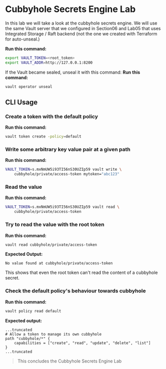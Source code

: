 # Cubbyhole Secrets Engine Lab

In this lab we will take a look at the cubbyhole secrets engine. We will use the same Vault server that we configured in Section06 and Lab05 that uses Integrated Storage / Raft backend (not the one we created with Terraform for auto-unseal.)

**Run this command:**
```bash
export VAULT_TOKEN=<root_token>
export VAULT_ADDR=http://127.0.0.1:8200
```

If the Vault became sealed, unseal it with this command:
**Run this command:**
```bash
vault operator unseal
```

## CLI Usage

### Create a token with the default policy

**Run this command:**
```bash
vault token create -policy=default
```

### Write some arbitrary key value pair at a given path

**Run this command:**
```bash
VAULT_TOKEN=s.mxNmUW5i93TI56nS30UZIp59 vault write \
    cubbyhole/private/access-token mytoken="abc123"
```

### Read the value

**Run this command:**
```bash
VAULT_TOKEN=s.mxNmUW5i93TI56nS30UZIp59 vault read \
    cubbyhole/private/access-token
```

### Try to read the value with the root token

**Run this command:**
```bash
vault read cubbyhole/private/access-token
```

**Expected Output:**
```
No value found at cubbyhole/private/access-token
```

This shows that even the root token can't read the content of a cubbyhole secret.

### Check the default policy's behaviour towards cubbyhole

**Run this command:**
```bash
vault policy read default
```

**Expected output:**
```
...truncated
# Allow a token to manage its own cubbyhole
path "cubbyhole/*" {
    capabilities = ["create", "read", "update", "delete", "list"]
}
...truncated
```

> This concludes the Cubbyhole Secrets Engine Lab